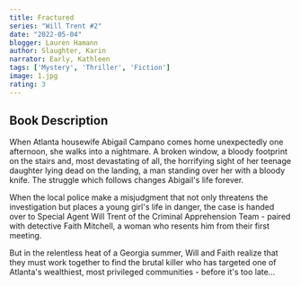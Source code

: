 ```yaml
---
title: Fractured
series: "Will Trent #2"
date: "2022-05-04"
blogger: Lauren Hamann
author: Slaughter, Karin
narrator: Early, Kathleen
tags: ['Mystery', 'Thriller', 'Fiction']
image: 1.jpg
rating: 3
---
```



## Book Description

When Atlanta housewife Abigail Campano comes home unexpectedly one afternoon, she walks into a nightmare. A broken window, a bloody footprint on the stairs and, most devastating of all, the horrifying sight of her teenage daughter lying dead on the landing, a man standing over her with a bloody knife. The struggle which follows changes Abigail's life forever.

When the local police make a misjudgment that not only threatens the investigation but places a young girl's life in danger, the case is handed over to Special Agent Will Trent of the Criminal Apprehension Team - paired with detective Faith Mitchell, a woman who resents him from their first meeting.

But in the relentless heat of a Georgia summer, Will and Faith realize that they must work together to find the brutal killer who has targeted one of Atlanta's wealthiest, most privileged communities - before it's too late...